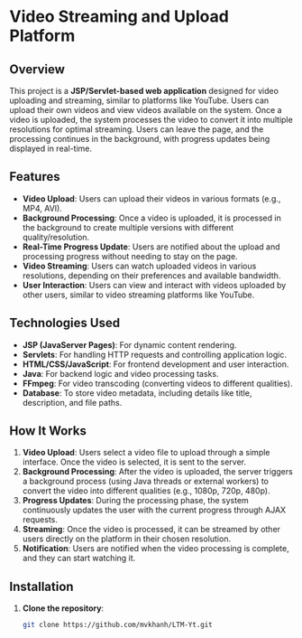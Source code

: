 # Video Streaming and Upload Platform

## Overview

This project is a **JSP/Servlet-based web application** designed for video uploading and streaming, similar to platforms like YouTube. Users can upload their own videos and view videos available on the system. Once a video is uploaded, the system processes the video to convert it into multiple resolutions for optimal streaming. Users can leave the page, and the processing continues in the background, with progress updates being displayed in real-time.

## Features

- **Video Upload**: Users can upload their videos in various formats (e.g., MP4, AVI).
- **Background Processing**: Once a video is uploaded, it is processed in the background to create multiple versions with different quality/resolution.
- **Real-Time Progress Update**: Users are notified about the upload and processing progress without needing to stay on the page.
- **Video Streaming**: Users can watch uploaded videos in various resolutions, depending on their preferences and available bandwidth.
- **User Interaction**: Users can view and interact with videos uploaded by other users, similar to video streaming platforms like YouTube.
  
## Technologies Used

- **JSP (JavaServer Pages)**: For dynamic content rendering.
- **Servlets**: For handling HTTP requests and controlling application logic.
- **HTML/CSS/JavaScript**: For frontend development and user interaction.
- **Java**: For backend logic and video processing tasks.
- **FFmpeg**: For video transcoding (converting videos to different qualities).
- **Database**: To store video metadata, including details like title, description, and file paths.
  
## How It Works

1. **Video Upload**: Users select a video file to upload through a simple interface. Once the video is selected, it is sent to the server.
2. **Background Processing**: After the video is uploaded, the server triggers a background process (using Java threads or external workers) to convert the video into different qualities (e.g., 1080p, 720p, 480p).
3. **Progress Updates**: During the processing phase, the system continuously updates the user with the current progress through AJAX requests.
4. **Streaming**: Once the video is processed, it can be streamed by other users directly on the platform in their chosen resolution.
5. **Notification**: Users are notified when the video processing is complete, and they can start watching it.

## Installation

1. **Clone the repository**:
   ```bash
   git clone https://github.com/mvkhanh/LTM-Yt.git
